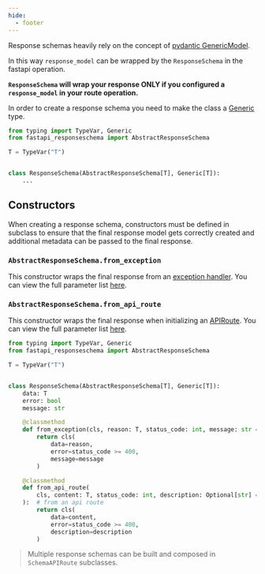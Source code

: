 ```yaml
---
hide:
  - footer
---
```

Response schemas heavily rely on the concept of [pydantic GenericModel](https://pydantic-docs.helpmanual.io/usage/models/#generic-models).

In this way `response_model` can be wrapped by the `ResponseSchema` in the fastapi operation.

**`ResponseSchema` will wrap your response ONLY if you configured a `response_model` in your route operation.**

In order to create a response schema you need to make the class a [Generic](https://docs.python.org/3.8/library/typing.html#generics) type. 
```py
from typing import TypeVar, Generic
from fastapi_responseschema import AbstractResponseSchema

T = TypeVar("T")


class ResponseSchema(AbstractResponseSchema[T], Generic[T]):
    ...
```

## Constructors
When creating a response schema, constructors must be defined in subclass to ensure that the final response model gets correctly created and additional metadata can be passed to the final response.

### `AbstractResponseSchema.from_exception`
This constructor wraps the final response from an [exception handler](https://fastapi.tiangolo.com/tutorial/handling-errors/#install-custom-exception-handlers).
You can view the full parameter list [here](/api/interfaces/#from_exception).

### `AbstractResponseSchema.from_api_route`
This constructor wraps the final response when initializing an [APIRoute](https://fastapi.tiangolo.com/advanced/custom-request-and-route/?h=apiroute).
You can view the full parameter list [here](/api/interfaces/#from_api_route).


```py
from typing import TypeVar, Generic
from fastapi_responseschema import AbstractResponseSchema

T = TypeVar("T")


class ResponseSchema(AbstractResponseSchema[T], Generic[T]):
    data: T
    error: bool
    message: str

    @classmethod
    def from_exception(cls, reason: T, status_code: int, message: str = "Error", **others):  # from an exception handler 
        return cls(
            data=reason,
            error=status_code >= 400, 
            message=message
        )

    @classmethod
    def from_api_route(
        cls, content: T, status_code: int, description: Optional[str] = None, **others
    ):  # from an api route
        return cls(
            data=content,
            error=status_code >= 400, 
            description=description
        )
```

> Multiple response schemas can be built and composed in `SchemaAPIRoute` subclasses.